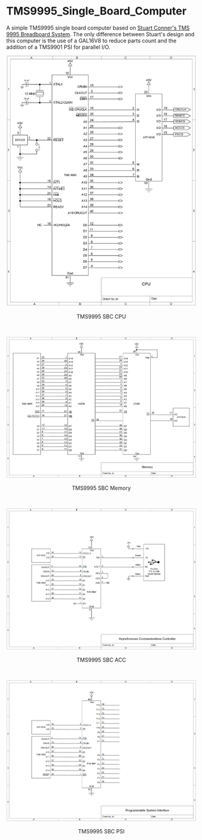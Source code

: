 # TMS9995_Single_Board_Computer
A simple TMS9995 single board computer based on [Stuart Conner's TMS 9995 Breadboard System](http://www.stuartconner.me.uk/tms9995_breadboard/tms9995_breadboard.htm#description). The only difference between Stuart's design and this computer is the use of a GAL16V8 to reduce parts count and the addition of a TMS9901 PSI for parallel I/O.

<p align="center"><img src="/images/TMS 9995 SBC CPU.png"/>
<p align="center">TMS9995 SBC CPU</p><br>

<p align="center"><img src="/images/TMS 9995 SBC Memory.png"/>
<p align="center">TMS9995 SBC Memory</p><br>

<p align="center"><img src="/images/TMS 9995 SBC ACC.png"/>
<p align="center">TMS9995 SBC ACC</p><br>

<p align="center"><img src="/images/TMS 9995 SBC PSI.png"/>
<p align="center">TMS9995 SBC PSI</p><br>
